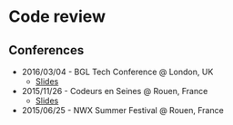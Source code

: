 # Code review

## Conferences

- 2016/03/04 - BGL Tech Conference @ London, UK
    - [Slides](https://dubreuia.github.io/alexandredubreuil.com/conferences/code-review/live-code-review-at-lesfurets.html)
- 2015/11/26 - Codeurs en Seines @ Rouen, France
    - [Slides](https://dubreuia.github.io/alexandredubreuil.com/conferences/code-review/live-code-review-at-lesfurets.html)
- 2015/06/25 - NWX Summer Festival @ Rouen, France

